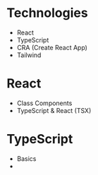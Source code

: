 # Technologies
- React
- TypeScript
- CRA (Create React App)
- Tailwind

# React
- Class Components
- TypeScript & React (TSX)

# TypeScript
- Basics
- 